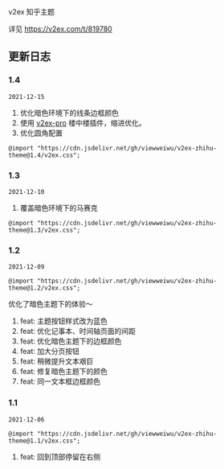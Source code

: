 v2ex 知乎主题

详见 https://v2ex.com/t/819780

## 更新日志

### 1.4

`2021-12-15`

1. 优化暗色环境下的线条边框颜色
2. 使用 [v2ex-pro](https://greasyfork.org/zh-CN/scripts/397787-v2ex-pro) 楼中楼插件，缩进优化。
3. 优化圆角配置

`@import "https://cdn.jsdelivr.net/gh/viewweiwu/v2ex-zhihu-theme@1.4/v2ex.css";`

### 1.3

`2021-12-10`

1. 覆盖暗色环境下的马赛克

`@import "https://cdn.jsdelivr.net/gh/viewweiwu/v2ex-zhihu-theme@1.3/v2ex.css";`

### 1.2

`2021-12-09`

`@import "https://cdn.jsdelivr.net/gh/viewweiwu/v2ex-zhihu-theme@1.2/v2ex.css";`

优化了暗色主题下的体验～

1. feat: 主题按钮样式改为蓝色
2. feat: 优化记事本、时间轴页面的间距
3. feat: 优化暗色主题下的边框颜色
4. feat: 加大分页按钮
5. feat: 稍微提升文本艰巨
6. feat: 修复暗色主题下的颜色
7. feat: 同一文本框边框颜色

### 1.1

`2021-12-06`

`@import "https://cdn.jsdelivr.net/gh/viewweiwu/v2ex-zhihu-theme@1.1/v2ex.css";`

1. feat: 回到顶部停留在右侧
